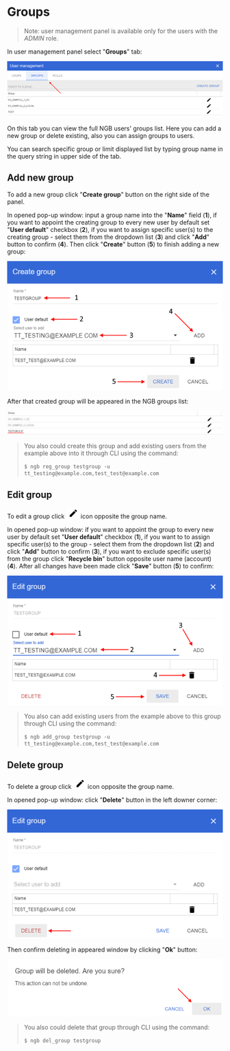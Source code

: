# Groups
> Note: user management panel is available only for the users with the *ADMIN* role.

In user management panel select "**Groups**" tab:

![NGB User Management](images/um-groups-1.png)

On this tab you can view the full NGB users' groups list. Here you can add a new group or delete existing, also you can assign groups to users.

You can search specific group or limit displayed list by typing group name in the query string in upper side of the tab.

## Add new group
To add a new group click "**Create group**" button on the right side of the panel.

In opened pop-up window: input a group name into the "**Name**" field (**1**), if you want to appoint the creating group to every new user by default set "**User default**" checkbox (**2**), if you want to assign specific user(s) to the creating group - select them from the dropdown list (**3**) and click "**Add**" button to confirm (**4**). Then click "**Create**" button (**5**) to finish adding a new group:

![NGB User Management](images/um-groups-2.png)

After that created group will be appeared in the NGB groups list:

![NGB User Management](images/um-groups-3.png)

> You also could create this group and add existing users from the example above into it through CLI using the command:
> ```
> $ ngb reg_group testgroup -u tt_testing@example.com,test_test@example.com
> ```

## Edit group
To edit a group click ![NGB User Management](images/um-users-4.png) icon opposite the group name.

In opened pop-up window: if you want to appoint the group to every new user by default set "**User default**" checkbox (**1**), if you want to to assign specific user(s) to the group - select them from the dropdown list (**2**) and click "**Add**" button to confirm (**3**), if you want to exclude specific user(s) from the group click "**Recycle bin**" button opposite user name (account) (**4**). After all changes have been made click "**Save**" button (**5**) to confirm:

![NGB User Management](images/um-groups-4.png)

> You also can add existing users from the example above to this group through CLI using the command:
> ```
> $ ngb add_group testgroup -u tt_testing@example.com,test_test@example.com
> ```

## Delete group
To delete a group click ![NGB User Management](images/um-users-4.png) icon opposite the group name.

In opened pop-up window: click "**Delete**" button in the left downer corner:

![NGB User Management](images/um-groups-5.png)

Then confirm deleting in appeared window by clicking "**Ok**" button:

![NGB User Management](images/um-groups-6.png)

> You also could delete that group through CLI using the command:
> ```
> $ ngb del_group testgroup
> ```